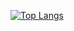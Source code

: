 [![Top Langs](https://github-readme-stats.vercel.app/api/top-langs/?username=alombi&hide=html&langs_count=5)](https://github.com/alombi)
